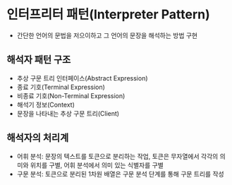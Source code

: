 # 인터프리터 패턴(Interpreter Pattern)

- 간단한 언어의 문법을 저으이하고 그 언어의 문장을 해석하는 방법 구현

## 해석자 패턴 구조

- 추상 구문 트리 인터페이스(Abstract Expression)
- 종료 기호(Terminal Expression)
- 비종료 기호(Non-Terminal Expression)
- 해석기 정보(Context)
- 문장을 나타내는 추상 구문 트리(Client)

## 해석자의 처리계

- 어휘 분석: 문장의 텍스트를 토큰으로 분리하는 작업, 토큰은 무자열에서 각각의 의미와 위치를 구별, 어휘 분석에서 의미 있는 식별자를 구별
- 구문 분석: 토큰으로 분리된 1차원 배열은 구문 분석 단계를 통해 구문 트리를 작성

